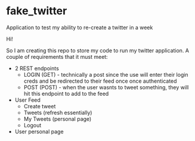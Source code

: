 # fake_twitter
Application to test my ability to re-create a twitter in a week

Hi!

So I am creating this repo to store my code to run my twitter application. A couple of requirements that it must meet:
  - 2 REST endpoints
      - LOGIN (GET) - technically a post since the use will enter their login creds and be redirected to their feed once once authenticated
      - POST (POST) - when the user wasnts to tweet something, they will hit this endpoint to add to the feed  
  - User Feed
      - Create tweet
      - Tweets (refresh essentially)
      - My Tweets (personal page)
      - Logout
  - User personal page
